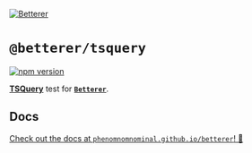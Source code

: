 [![Betterer](https://raw.githubusercontent.com/phenomnomnominal/betterer/master/docs/logo.png)](https://phenomnomnominal.github.io/betterer/)

# `@betterer/tsquery`

[![npm version](https://img.shields.io/npm/v/@betterer/tsquery.svg)](https://www.npmjs.com/package/@betterer/tsquery)

[**TSQuery**](https://github.com/phenomnomnominal/tsquery) test for [**`Betterer`**](https://github.com/phenomnomnominal/betterer).

## Docs

[Check out the docs at `phenomnomnominal.github.io/betterer`! 🎉](https://phenomnomnominal.github.io/betterer/docs/built-in-tests#betterertsquery)
